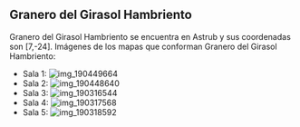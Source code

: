 ## Granero del Girasol Hambriento
Granero del Girasol Hambriento se encuentra en Astrub y sus coordenadas son [7,-24].
Imágenes de los mapas que conforman Granero del Girasol Hambriento:
- Sala 1: ![img_190449664](https://media.discordapp.net/attachments/1115311447145193482/1115343811074330804/190449664.jpg)
- Sala 2: ![img_190448640](https://media.discordapp.net/attachments/1115311447145193482/1115343789465276517/190448640.jpg)
- Sala 3: ![img_190316544](https://media.discordapp.net/attachments/1115311447145193482/1115343778660765696/190316544.jpg)
- Sala 4: ![img_190317568](https://media.discordapp.net/attachments/1115311447145193482/1115343783513567404/190317568.jpg)
- Sala 5: ![img_190318592](https://media.discordapp.net/attachments/1115311447145193482/1115343785350680766/190318592.jpg)